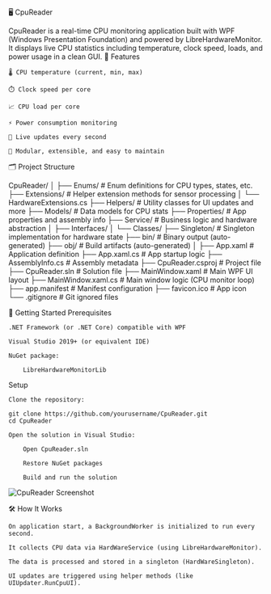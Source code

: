 🖥️ CpuReader

CpuReader is a real-time CPU monitoring application built with WPF (Windows Presentation Foundation) and powered by LibreHardwareMonitor. It displays live CPU statistics including temperature, clock speed, loads, and power usage in a clean GUI.
🧰 Features

    🌡️ CPU temperature (current, min, max)

    ⏱️ Clock speed per core

    📈 CPU load per core

    ⚡ Power consumption monitoring

    🔁 Live updates every second

    🧩 Modular, extensible, and easy to maintain

🗂️ Project Structure

CpuReader/
│
├── Enums/                    # Enum definitions for CPU types, states, etc.
├── Extensions/               # Helper extension methods for sensor processing
│   └── HardwareExtensions.cs
├── Helpers/                  # Utility classes for UI updates and more
├── Models/                   # Data models for CPU stats
├── Properties/               # App properties and assembly info
├── Service/                  # Business logic and hardware abstraction
│   ├── Interfaces/
│   └── Classes/
├── Singleton/                # Singleton implementation for hardware state
├── bin/                      # Binary output (auto-generated)
├── obj/                      # Build artifacts (auto-generated)
│
├── App.xaml                 # Application definition
├── App.xaml.cs              # App startup logic
├── AssemblyInfo.cs          # Assembly metadata
├── CpuReader.csproj         # Project file
├── CpuReader.sln            # Solution file
├── MainWindow.xaml          # Main WPF UI layout
├── MainWindow.xaml.cs       # Main window logic (CPU monitor loop)
├── app.manifest             # Manifest configuration
├── favicon.ico              # App icon
└── .gitignore               # Git ignored files

🚀 Getting Started
Prerequisites

    .NET Framework (or .NET Core) compatible with WPF

    Visual Studio 2019+ (or equivalent IDE)

    NuGet package:

        LibreHardwareMonitorLib

Setup

    Clone the repository:

    git clone https://github.com/yourusername/CpuReader.git
    cd CpuReader

    Open the solution in Visual Studio:

        Open CpuReader.sln

        Restore NuGet packages

        Build and run the solution

![CpuReader Screenshot](blob/main/cpuReaderScreenshot.png)

🛠 How It Works

    On application start, a BackgroundWorker is initialized to run every second.

    It collects CPU data via HardWareService (using LibreHardwareMonitor).

    The data is processed and stored in a singleton (HardWareSingleton).

    UI updates are triggered using helper methods (like UIUpdater.RunCpuUI).



